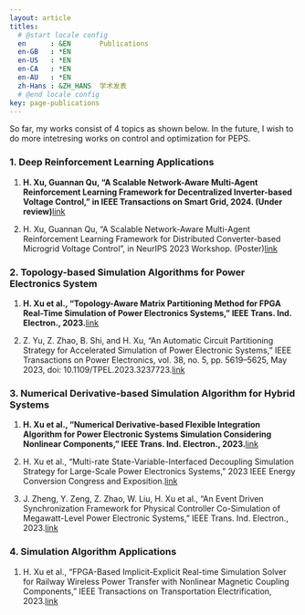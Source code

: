 ```yaml
---
layout: article
titles:
  # @start locale config
  en      : &EN       Publications
  en-GB   : *EN
  en-US   : *EN
  en-CA   : *EN
  en-AU   : *EN
  zh-Hans : &ZH_HANS  学术发表
  # @end locale config
key: page-publications
---
```

So far, my works consist of 4 topics as shown below. In the future, I wish to do more intetresing works on control and optimization for PEPS. 

### 1. Deep Reinforcement Learning Applications

1. **H. Xu, Guannan Qu, “A Scalable Network-Aware Multi-Agent Reinforcement Learning Framework for Decentralized Inverter-based Voltage Control,” in IEEE Transactions on Smart Grid, 2024. (Under review)**[link](https://arxiv.org/abs/2312.04371)

1. H. Xu, Guannan Qu, “A Scalable Network-Aware Multi-Agent Reinforcement Learning Framework for Distributed Converter-based Microgrid Voltage Control”, in NeurIPS 2023 Workshop. (Poster)[link](https://neurips.cc/virtual/2023/76895)

### 2. Topology-based Simulation Algorithms for Power Electronics System

1. **H. Xu et al., “Topology-Aware Matrix Partitioning Method for FPGA Real-Time Simulation of Power Electronics Systems,” IEEE Trans. Ind. Electron., 2023.**[link](https://ieeexplore.ieee.org/abstract/document/10242237)

1. Z. Yu, Z. Zhao, B. Shi, and H. Xu, “An Automatic Circuit Partitioning Strategy for Accelerated Simulation of Power Electronic Systems,” IEEE Transactions on Power Electronics, vol. 38, no. 5, pp. 5619–5625, May 2023, doi: 10.1109/TPEL.2023.3237723.[link](https://ieeexplore.ieee.org/abstract/document/10018881)

### 3. Numerical Derivative-based Simulation Algorithm for Hybrid Systems

1. **H. Xu et al., “Numerical Derivative-based Flexible Integration Algorithm for Power Electronic Systems Simulation Considering Nonlinear Components,” IEEE Trans. Ind. Electron., 2023.**[link](https://ieeexplore.ieee.org/abstract/document/10342664)

1. H. Xu et al., “Multi-rate State-Variable-Interfaced Decoupling Simulation Strategy for Large-Scale Power Electronics Systems,” 2023 IEEE Energy Conversion Congress and Exposition.[link](https://ieeexplore.ieee.org/abstract/document/10362779)

1. J. Zheng, Y. Zeng, Z. Zhao, W. Liu, H. Xu et al., “An Event Driven Synchronization Framework for Physical Controller Co-Simulation of Megawatt-Level Power Electronic Systems,” IEEE Trans. Ind. Electron., 2023.[link](https://ieeexplore.ieee.org/abstract/document/10242602)

### 4. Simulation Algorithm Applications

1. H. Xu et al., “FPGA-Based Implicit-Explicit Real-time Simulation Solver for Railway Wireless Power Transfer with Nonlinear Magnetic Coupling Components,” IEEE Transactions on Transportation Electrification, 2023.[link](https://ieeexplore.ieee.org/abstract/document/10318137)
